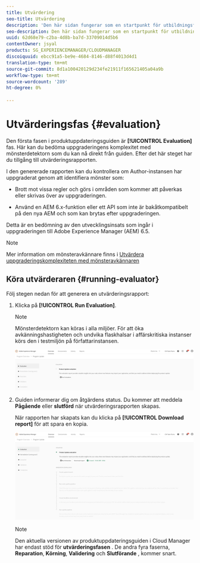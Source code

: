 ```yaml
---
title: Utvärdering
seo-title: Utvärdering
description: 'Den här sidan fungerar som en startpunkt för utbildningsfasen i produktuppdateringsguiden. '
seo-description: Den här sidan fungerar som en startpunkt för utbildningsfasen i produktuppdateringsguiden.
uuid: 62d68e79-c2ba-4d8b-ba7d-33709014d5b6
contentOwner: jsyal
products: SG_EXPERIENCEMANAGER/CLOUDMANAGER
discoiquuid: ebcc91a5-be9e-4684-8146-d88f4013d4d1
translation-type: tm+mt
source-git-commit: 8d1a100420129d234fe21911f165621405a04a9b
workflow-type: tm+mt
source-wordcount: '289'
ht-degree: 0%

---
```



# Utvärderingsfas {#evaluation}

Den första fasen i produktuppdateringsguiden är **[!UICONTROL Evaluation]** fas.
Här kan du bedöma uppgraderingens komplexitet med mönsterdetektorn som du kan nå direkt från guiden. Efter det här steget har du tillgång till utvärderingsrapporten.

I den genererade rapporten kan du kontrollera om Author-instansen har uppgraderat genom att identifiera mönster som:

* Brott mot vissa regler och görs i områden som kommer att påverkas eller skrivas över av uppgraderingen.

* Använd en AEM 6.x-funktion eller ett API som inte är bakåtkompatibelt på den nya AEM och som kan brytas efter uppgraderingen.

Detta är en bedömning av den utvecklingsinsats som ingår i uppgraderingen till Adobe Experience Manager (AEM) 6.5.

>[!NOTE]
>
>Mer information om mönsteravkännare finns i [Utvärdera uppgraderingskomplexiteten med mönsteravkännaren](https://helpx.adobe.com/experience-manager/6-4/sites/deploying/using/pattern-detector.html)

## Köra utvärderaren {#running-evaluator}

Följ stegen nedan för att generera en utvärderingsrapport:

1. Klicka på **[!UICONTROL Run Evaluation]**.

   >[!NOTE]
   >
   >Mönsterdetektorn kan köras i alla miljöer. För att öka avkänningshastigheten och undvika flaskhalsar i affärskritiska instanser körs den i testmiljön på författarinstansen.

   ![](assets/Run-Evaluation.png)

1. Guiden informerar dig om åtgärdens status. Du kommer att meddela **Pågående** eller **slutförd** när utvärderingsrapporten skapas.

   När rapporten har skapats kan du klicka på **[!UICONTROL Download report]** för att spara en kopia.

   ![](assets/Evaluation-1.png)


   >[!NOTE]
   >
   >Den aktuella versionen av produktuppdateringsguiden i Cloud Manager har endast stöd för **utvärderingsfasen** . De andra fyra faserna, **Reparation**, **Körning**, **Validering** och **Slutförande** , kommer snart.
